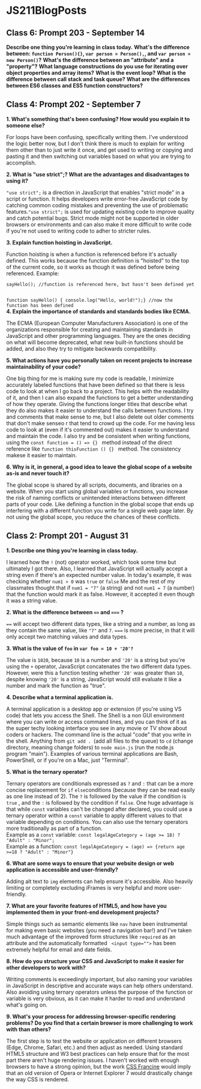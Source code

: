 # JS211BlogPosts
<h2>Class 6: Prompt 203 - September 14</h2>
<b>Describe one thing you're learning in class today.</b>
<b>What's the difference between: <code>function Person(){}</code>, <code>var person = Person(),</code>, and <code>var person = new Person()</code>?</b>
<b>What's the difference between an "attribute" and a "property"?</b>
<b>What language constructions do you use for iterating over object properties and array items?</b>
<b>What is the event loop?</b>
<b>What is the difference between call stack and task queue?</b>
<b>What are the differences between ES6 classes and ES5 function constructors?</b>

<h2>Class 4: Prompt 202 - September 7</h2>
<b>1. What's something that's been confusing? How would you explain it to someone else?</b>
<p>For loops have been confusing, specifically writing them. I've understood the logic better now, but I don't think there is much to explain for writing them other than to just write it once, and get used to writing or copying and pasting it and then switching out variables based on what you are trying to accomplish. </p>
<b>2. What is "use strict";? What are the advantages and disadvantages to using it?</b>
<p><code>"use strict";</code> is a direction in JavaScript that enables "strict mode" in a script or function. It helps developers write error-free JavaScript code by catching common coding mistakes and preventing the use of problematic features.<code>"use strict";</code> is used for updating existing code to improve quality and catch potential bugs. Strict mode might not be supported in older browsers or environments and can also make it more difficult to write code if you're not used to writing code to adher to stricter rules.</p>
<b>3. Explain function hoisting in JavaScript.</b>
<p>Function hoisting is when a function is referenced before it's actually defined. This works because the function definition is "hoisted" to the top of the current code, so it works as though it was defined before being referenced.
Example: </p>
<code>sayHello(); //function is referenced here, but hasn't been defined yet

  function sayHello() {
  console.log("Hello, world!");} //now the function has been defined
</code>
<br>
<b>4. Explain the importance of standards and standards bodies like ECMA.</b>
<p>The ECMA (European Computer Manufacturers Association) is one of the organizations responsible for creating and maintaining standards in JavaScript and other programming languages. They are the ones deciding on what will become deprecated, what new built-in functions should be added, and also they try to mitigate backwards compatibility. </p>
<b>5. What actions have you personally taken on recent projects to increase maintainability of your code?</b>
<p>One big thing for me is making sure my code is readable, I minimize accurately labeled functions that have been defined so that there is less code to look at when I go back to a project. This helps with the readability of it, and then I can also expand the functions to get a better understanding of how they operate. Giving the functions longer titles that describe what they do also makes it easier to understand the calls between functions. I try and comments that make sense to me, but I also delete out older comments that don't make senseo r that tend to crowd up the code. For me having less code to look at (even if it's commented out) makes it easier to understand and maintain the code. I also try and be consistent when writing functions, using the <code>const function = () => {} </code> method instead of the direct reference like <code>function thisFunction () {} </code> method. The consistency makese it easier to maintain.</p>
<b>6. Why is it, in general, a good idea to leave the global scope of a website as-is and never touch it?</b>
<p>The global scope is shared by all scripts, documents, and libraries on a website. When you start using global variables or functions, you increase the risk of naming conflicts or unintended interactions between different parts of your code. Like defining a function in the global scope that ends up interfering with a different function you write for a single web page later. By not using the global scope, you reduce the chances of these conflicts.</p>
<h2>Class 2: Prompt 201 - August 31</h2>
<b>1. Describe one thing you're learning in class today.</b>
<p>I learned how the <code>!</code> (not) operator worked, which took some time but ultimately I got there. Also, I learned that JavaScript will actually accept a string even if there's an expected number value. In today's example, it was checking whether <code>num1 > 0</code> was <code>true</code> or <code>false</code>  Me and the rest of my classmates thought that if <code>num1 = "7"</code> (a string) and not <code>num1 = 7</code> (a number) that the function would mark it as false. However, it accepted it even though it was a string value.</p>
<b>2. What is the difference between <code>==</code> and <code>===</code> ?</b>
<p> <code>==</code> will accept two different data types, like a string and a number, as long as they contain the same value, like <code>"7"</code> and <code>7</code>. <code>===</code> is more precise, in that it will only accept two matching values and data types. </p>
<b>3. What is the value of <code>foo</code> in <code>var foo = 10 + '20'?</code></b>
<p>The value is <code>1020</code>, because <code>10</code> is a number and <code>'20'</code> is a string but you're using the <code>+</code> operator, JavaScript concatenates the two different data types. However, were this a function testing whether <code>'20'</code>  was greater than <code>10</code>, despite knowing <code>'20'</code> is a string, JavaScript would still evaluate it like a number and mark the function as "true". </p>
<b>4. Describe what a terminal application is.</b>
<p>A terminal application is a desktop app or extension (if you're using VS code) that lets you access the Shell. The Shell is a non GUI environment where you can write or access command lines, and you can think of it as the super techy looking interface you see in any movie or TV show about coders or hackers. The command line is the actual "code" that you write in the shell. Anything from <code>git add . </code>(add all files to the queue) to <code>cd</code> (change directory, meaning change folders) to <code>node main.js</code> (run the node.js program "main"). Examples of various terminal applications are Bash, PowerShell, or if you're on a Mac, just "Terminal". </p>
<b>5. What is the ternary operator?</b>
<p>Ternary operators are conditionals expressed as <code>?</code> and <code>:</code> that can be a more concise replacement for <code>if</code> <code>else</code>conditions (because they can be read easily as one line instead of 2). The <code>?</code> is followed by the value if the condition is  <code>true</code> , and the <code>:</code> is followed by the condition if  <code>false</code>.  One huge advantage is that while <code>const</code> variables can't be changed after declared, you could use a ternary operator within a <code>const</code> variable to apply different values to that variable depending on conditions. You can also use the ternary operators more traditionally as part of a function. 
<br>
Example as a <code>const</code> variable: <code>const legalAgeCategory = (age >= 18) ? "Adult" : "Minor";</code>
<br>
Example as a function: <code>const legalAgeCategory = (age) => {return age >=18 ? "Adult" : "Minor"}</code>
</p>
<b>6. What are some ways to ensure that your website design or web application is accessible and user-friendly?</b>
<p>Adding alt text to <code>img</code> elements can help ensure it's accessible. Also heavily limiting or completely excluding iFrames is very helpful and more user-friendly.</p>
<b>7. What are your favorite features of HTML5, and how have you implemented them in your front-end development projects?</b>
<p>Simple things such as semantic elements like <code>nav</code> have been instrumental for making even basic websites (you need a navigation bar!) and I've taken much advantage of the improved form structures like <code>required</code> as an attribute and the automatically formatted <code> &#60;input type=""&#62;</code> has been extremely helpful for email and date fields. </p>
<b>8. How do you structure your CSS and JavaScript to make it easier for other developers to work with?</b>
<p>Writing comments is exceedingly important, but also naming your variables in JavaScript in descriptive and accurate ways can help others understand. Also avoiding using ternary operators unless the purpose of the function or variable is very obvious, as it can make it harder to read and understand what's going on. </p>
<b>9. What's your process for addressing browser-specific rendering problems? Do you find that a certain browser is more challenging to work with than others?</b>
<p>The first step is to test the website or application on different browsers (Edge, Chrome, Safari, etc.) and then adjust as needed. Using standard HTML5 structure and W3 best practices can help ensure that for the most part there aren't huge rendering issues. I haven't worked with enough browsers to have a strong opinion, but the work <a href="https://www.vox.com/2018/5/3/17309078/digital-art-diana-a-smith-francine-coded-browser-art">CSS Francine</a> would imply that an old version of Opera or Internet Explorer 7 would drastically change the way CSS is rendered.</p>
